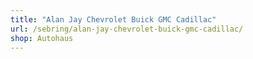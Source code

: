 ```yaml
---
title: "Alan Jay Chevrolet Buick GMC Cadillac"
url: /sebring/alan-jay-chevrolet-buick-gmc-cadillac/
shop: Autohaus
---
```


